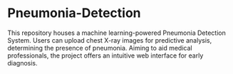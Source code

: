 # Pneumonia-Detection
 This repository houses a machine learning-powered Pneumonia Detection System. Users can upload chest X-ray images for predictive analysis, determining the presence of pneumonia. Aiming to aid medical professionals, the project offers an intuitive web interface for early diagnosis.
